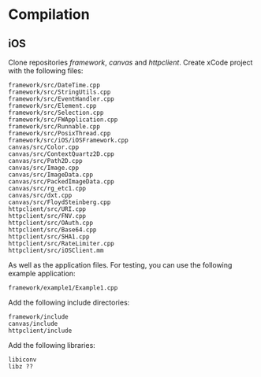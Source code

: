 # Compilation

## iOS

Clone repositories _framework_, _canvas_ and _httpclient_. Create xCode project with the following files:

```
framework/src/DateTime.cpp
framework/src/StringUtils.cpp
framework/src/EventHandler.cpp
framework/src/Element.cpp
framework/src/Selection.cpp
framework/src/FWApplication.cpp
framework/src/Runnable.cpp
framework/src/PosixThread.cpp
framework/src/iOS/iOSFramework.cpp
canvas/src/Color.cpp
canvas/src/ContextQuartz2D.cpp
canvas/src/Path2D.cpp
canvas/src/Image.cpp
canvas/src/ImageData.cpp
canvas/src/PackedImageData.cpp
canvas/src/rg_etc1.cpp
canvas/src/dxt.cpp
canvas/src/FloydSteinberg.cpp
httpclient/src/URI.cpp
httpclient/src/FNV.cpp
httpclient/src/OAuth.cpp
httpclient/src/Base64.cpp
httpclient/src/SHA1.cpp
httpclient/src/RateLimiter.cpp
httpclient/src/iOSClient.mm
```

As well as the application files. For testing, you can use the
following example application:

```
framework/example1/Example1.cpp
```

Add the following include directories:

```
framework/include
canvas/include
httpclient/include
```

Add the following libraries:
```
libiconv
libz ??
```
